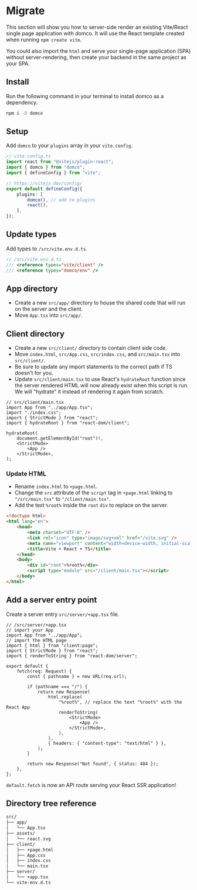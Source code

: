 # Migrate

<on-this-page></on-this-page>

This section will show you how to server-side render an existing Vite/React single page application with domco. It will use the React template created when running `npm create vite`.

You could also import the `html` and serve your single-page application (SPA) without server-rendering, then create your backend in the same project as your SPA.

## Install

Run the following command in your terminal to install domco as a dependency.

```bash
npm i -D domco
```

## Setup

Add `domco` to your `plugins` array in your `vite.config`.

<!-- // prettier-ignore -->

```ts {3,9}
// vite.config.ts
import react from "@vitejs/plugin-react";
import { domco } from "domco";
import { defineConfig } from "vite";

// https://vitejs.dev/config/
export default defineConfig({
	plugins: [
		domco(), // add to plugins
		react(),
	],
});
```

## Update types

Add types to `/src/vite.env.d.ts`.

```ts {3}
// /src/vite.env.d.ts
/// <reference types="vite/client" />
/// <reference types="domco/env" />
```

## App directory

- Create a new `src/app/` directory to house the shared code that will run on the server and the client.
- Move `App.tsx` into `src/app/`.

## Client directory

- Create a new `src/client/` directory to contain client side code.
- Move `index.html`, `src/App.css`, `src/index.css`, and `src/main.tsx` into `src/client/`.
- Be sure to update any import statements to the correct path if TS doesn't for you.
- Update `src/client/main.tsx` to use React's `hydrateRoot` function since the server rendered HTML will now already exist when this script is run. We will "hydrate" it instead of rendering it again from scratch.

```tsx
// src/client/main.tsx
import App from "../app/App.tsx";
import "./index.css";
import { StrictMode } from "react";
import { hydrateRoot } from "react-dom/client";

hydrateRoot(
	document.getElementById("root")!,
	<StrictMode>
		<App />
	</StrictMode>,
);
```

### Update HTML

- Rename `index.html` to `+page.html`.
- Change the `src` attribute of the `script` tag in `+page.html` linking to `"/src/main.tsx"` to `"/client/main.tsx"`.
- Add the text `%root%` inside the `root` `div` to replace on the server.

```html {10,11}
<!doctype html>
<html lang="en">
	<head>
		<meta charset="UTF-8" />
		<link rel="icon" type="image/svg+xml" href="/vite.svg" />
		<meta name="viewport" content="width=device-width, initial-scale=1.0" />
		<title>Vite + React + TS</title>
	</head>
	<body>
		<div id="root">%root%</div>
		<script type="module" src="/client/main.tsx"></script>
	</body>
</html>
```

## Add a server entry point

Create a server entry `src/server/+app.tsx` file.

```tsx
// /src/server/+app.tsx
// import your App
import App from "../app/App";
// import the HTML page
import { html } from "client:page";
import { StrictMode } from "react";
import { renderToString } from "react-dom/server";

export default {
	fetch(req: Request) {
		const { pathname } = new URL(req.url);

		if (pathname === "/") {
			return new Response(
				html.replace(
					"%root%", // replace the text "%root%" with the React App
					renderToString(
						<StrictMode>
							<App />
						</StrictMode>,
					),
				),
				{ headers: { "content-type": "text/html" } },
			);
		}

		return new Response("Not found", { status: 404 });
	},
};
```

`default.fetch` is now an API route serving your React SSR application!

## Directory tree reference

```txt
src/
├── app/
│   └── App.tsx
├── assets/
│   └── react.svg
├── client/
│   ├── +page.html
│   ├── App.css
│   ├── index.css
│   └── main.tsx
├── server/
│   └── +app.tsx
└── vite-env.d.ts
```
